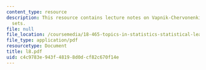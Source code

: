 ```yaml
---
content_type: resource
description: This resource contains lecture notes on Vapnik-Chervonenkis classes of
  sets.
file: null
file_location: /coursemedia/18-465-topics-in-statistics-statistical-learning-theory-spring-2007/c4c9783e943f48198d0dcf82c670f14e_l8.pdf
file_type: application/pdf
resourcetype: Document
title: l8.pdf
uid: c4c9783e-943f-4819-8d0d-cf82c670f14e
---
```

